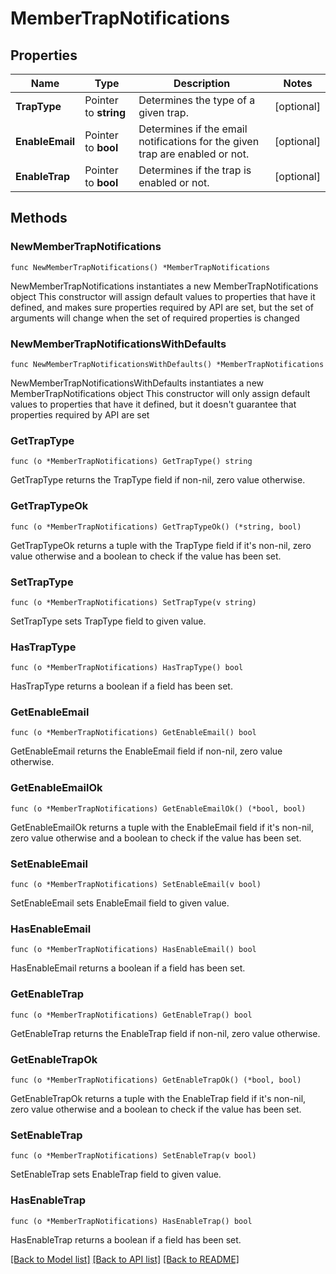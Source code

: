 # MemberTrapNotifications

## Properties

Name | Type | Description | Notes
------------ | ------------- | ------------- | -------------
**TrapType** | Pointer to **string** | Determines the type of a given trap. | [optional] 
**EnableEmail** | Pointer to **bool** | Determines if the email notifications for the given trap are enabled or not. | [optional] 
**EnableTrap** | Pointer to **bool** | Determines if the trap is enabled or not. | [optional] 

## Methods

### NewMemberTrapNotifications

`func NewMemberTrapNotifications() *MemberTrapNotifications`

NewMemberTrapNotifications instantiates a new MemberTrapNotifications object
This constructor will assign default values to properties that have it defined,
and makes sure properties required by API are set, but the set of arguments
will change when the set of required properties is changed

### NewMemberTrapNotificationsWithDefaults

`func NewMemberTrapNotificationsWithDefaults() *MemberTrapNotifications`

NewMemberTrapNotificationsWithDefaults instantiates a new MemberTrapNotifications object
This constructor will only assign default values to properties that have it defined,
but it doesn't guarantee that properties required by API are set

### GetTrapType

`func (o *MemberTrapNotifications) GetTrapType() string`

GetTrapType returns the TrapType field if non-nil, zero value otherwise.

### GetTrapTypeOk

`func (o *MemberTrapNotifications) GetTrapTypeOk() (*string, bool)`

GetTrapTypeOk returns a tuple with the TrapType field if it's non-nil, zero value otherwise
and a boolean to check if the value has been set.

### SetTrapType

`func (o *MemberTrapNotifications) SetTrapType(v string)`

SetTrapType sets TrapType field to given value.

### HasTrapType

`func (o *MemberTrapNotifications) HasTrapType() bool`

HasTrapType returns a boolean if a field has been set.

### GetEnableEmail

`func (o *MemberTrapNotifications) GetEnableEmail() bool`

GetEnableEmail returns the EnableEmail field if non-nil, zero value otherwise.

### GetEnableEmailOk

`func (o *MemberTrapNotifications) GetEnableEmailOk() (*bool, bool)`

GetEnableEmailOk returns a tuple with the EnableEmail field if it's non-nil, zero value otherwise
and a boolean to check if the value has been set.

### SetEnableEmail

`func (o *MemberTrapNotifications) SetEnableEmail(v bool)`

SetEnableEmail sets EnableEmail field to given value.

### HasEnableEmail

`func (o *MemberTrapNotifications) HasEnableEmail() bool`

HasEnableEmail returns a boolean if a field has been set.

### GetEnableTrap

`func (o *MemberTrapNotifications) GetEnableTrap() bool`

GetEnableTrap returns the EnableTrap field if non-nil, zero value otherwise.

### GetEnableTrapOk

`func (o *MemberTrapNotifications) GetEnableTrapOk() (*bool, bool)`

GetEnableTrapOk returns a tuple with the EnableTrap field if it's non-nil, zero value otherwise
and a boolean to check if the value has been set.

### SetEnableTrap

`func (o *MemberTrapNotifications) SetEnableTrap(v bool)`

SetEnableTrap sets EnableTrap field to given value.

### HasEnableTrap

`func (o *MemberTrapNotifications) HasEnableTrap() bool`

HasEnableTrap returns a boolean if a field has been set.


[[Back to Model list]](../README.md#documentation-for-models) [[Back to API list]](../README.md#documentation-for-api-endpoints) [[Back to README]](../README.md)


